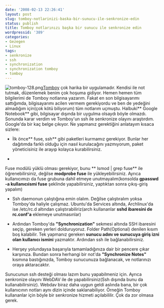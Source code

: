 ```yaml
---
date: '2008-02-13 22:26:41'
layout: post
slug: tomboy-notlarinizi-baska-bir-sunucu-ile-senkronize-edin
status: publish
title: Tomboy notlarınızı başka bir sunucu ile senkronize edin
wordpressid: '389'
categories:
- Gezegen
- Linux
tags:
- senkronize
- ssh
- synchronization
- synchronization tomboy
- tomboy
---
```


![tomboy-128.png](http://arsln.org/image/tomboy-128.png)[Tomboy](http://www.gnome.org/projects/tomboy/) çok harika bir uygulamadır. Kendisi ile not  tutmak, düzenlemek benim çok hoşuma gidiyor. Hemen hemen tüm bilgilerimi de Tomboy notlarına yazarım. Fakat en son bilgisayarımı sattığımda,  bilgisayarımı acilen vermem gerekiyordu ve ben de yedeğini almadığım için(çok kötü biliyorum) tüm notlarım uçmuştu. Halbuki** Google Notebook** gibi, bilgisayar dışında bir uygulma olsaydı böyle olmazdı.  Sonunda karar verdim ve Tomboy'un ssh ile senkronize olayını araştırdım. Google'da bir kaç belge çıkıyor. Ne yapmanız gerektiğini anlatayım kısaca sizlere:




	
  * İlk önce** fuse, ssh** gibi paketleri kurmamız gerekiyor. Bunlar her dağıtımda farklı olduğu için nasıl kurulacağını yazmıyorum, paket yöneticisiniz ile arayıp kolayca kurabilirsiniz. 


	
  * 
Fuse modülü yüklü olması gerekiyor, bunu  ** lsmod | grep fuse** ile öğrenebilirsiniz, değilse **modprobe fuse** ile yükleyebilirsiniz. Ayrıca kullanıcımızı da fuse grubuna dahil etmeye unutmayalım(konsolda **gpasswd -a kullanıcıismi fuse** şeklinde yapabilirsiniz, yaptıktan sonra çıkış-giriş yapalım)



	
  * Ssh daemonun çalıştığına emin olalım. Değilse çalıştıralım yoksa Tomboy'da haliyle çalışmaz. Ubuntu'da Services altında, Archlinux'da ise  /etc/rc.d altından çalıştırabiliriz(arch kullananlar **sshd ibaresini de rc.conf'a** eklemeye unutmasınlar)



	
  * Ardından Tomboy'da **"Synchronization"** sekmesi altında SSH ibaresini seçip, gereken yerleri dolduruyoruz. Folder Path(Optional) denilen kısım boş kalabilir. Tek yapmanız gereken **sunucu adını ve sunucuya giriş izni olan kullanıcı ismini** yazmaktır. Ardından ssh ile bağlanabilirsiniz.

	


  * Herşey yolundaysa başarıyla tamamladığınıza dair bir pencere çıkar karşınıza. Bundan sonra herhangi bir not'da **"Synchronize Notes"** kısmına bastığınızda, Tomboy sunucunuza bağlanacak, ve notlarınızı oraya aktaracaktır. 




Sunucunun ssh desteği olması lazım bunu yapabilmeniz için. Ayrıca senkronize olayını WebDAV ile de yapabilirsiniz(Ssh dışında bunu da kullanabilirsiniz). Webdav biraz daha uygun geldi aslında bana, bir çok kullanıcının notları aynı dizin içinde saklanabiliyor. Örneğin Tomboy kullananlar için böyle bir senkronize hizmeti açılabililir. Çok da zor olmasa gerek. 



	

